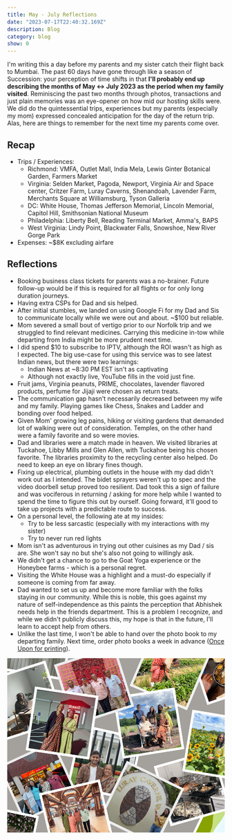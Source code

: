 ```yaml
---
title: May - July Reflections
date: "2023-07-17T22:40:32.169Z"
description: Blog
category: blog
show: 0
---
```


I'm writing this a day before my parents and my sister catch their flight back to Mumbai. The past 60 days have gone through like a season of Succession: your perception of time shifts in that **I'll probably end up describing the months of May <-> July 2023 as the period when my family visited**. Reminiscing the past two months through photos, transactions and just plain memories was an eye-opener on how mid our hosting skills were. We did do the quintessential trips, experiences but my parents (especially my mom) expressed concealed anticipation for the day of the return trip. Alas, here are things to remember for the next time my parents come over.

## Recap

- Trips / Experiences:
	- Richmond: VMFA, Outlet Mall, India Mela, Lewis Ginter Botanical Garden, Farmers Market
	- Virginia: Selden Market, Pagoda, Newport, Virginia Air and Space center, Critzer Farm, Luray Caverns, Shenandoah, Lavender Farm, Merchants Square at Williamsburg, Tyson Galleria
	- DC: White House, Thomas Jefferson Memorial, Lincoln Memorial, Capitol Hill, Smithsonian National Museum
	- Philadelphia: Liberty Bell, Reading Terminal Market, Amma's,  BAPS
	- West Virginia: Lindy Point, Blackwater Falls, Snowshoe, New River Gorge Park
- Expenses: ~$8K excluding airfare

## Reflections

- Booking business class tickets for parents was a no-brainer. Future follow-up would be if this is required for all flights or for only long duration journeys.
- Having extra CSPs for Dad and sis helped.
- After initial stumbles, we landed on using Google Fi for my Dad and Sis to communicate locally while we were out and about. ~$100 but reliable.
- Mom severed a small bout of vertigo prior to our Norfolk trip and we struggled to find relevant medicines. Carrying this medicine in-tow while departing from India might be more prudent next time.
- I did spend $10 to subscribe to IPTV, although the ROI wasn't as high as I expected. The big use-case for using this service was to see latest Indian news, but there were two learnings:
	- Indian News at ~8:30 PM EST isn't as captivating
	- Although not exactly live, YouTube fills in the void just fine.
- Fruit jams, Virginia peanuts, PRIME, chocolates, lavender flavored products, perfume for Jijaji were chosen as return treats. 
- The communication gap hasn't necessarily decreased between my wife and my family. Playing games like Chess, Snakes and Ladder and bonding over food helped.
- Given Mom' growing leg pains, hiking or visiting gardens that demanded lot of walking were out of consideration. Temples, on the other hand were a family favorite and so were movies.
- Dad and libraries were a match made in heaven. We visited libraries at Tuckahoe, Libby Mills and Glen Allen, with Tuckahoe being his chosen favorite. The libraries proximity to the recycling center also helped. Do need to keep an eye on library fines though.
- Fixing up electrical, plumbing outlets in the house with my dad didn't work out as I intended. The bidet sprayers weren't up to spec and the video doorbell setup proved too resilient. Dad took this a sign of failure and was vociferous in returning / asking for more help while I wanted to spend the time to figure this out by ourself. Going forward, it'll good to take up projects with a predictable route to success.
- On a personal level, the following ate at my insides:
	- Try to be less sarcastic (especially with my interactions with my sister)
	- Try to never run red lights
- Mom isn't as adventurous in trying out other cuisines as my Dad / sis are. She won't say no but she's also not going to willingly ask.
- We didn't get a chance to go to the Goat Yoga experience or the Honeybee farms - which is a personal regret.
- Visiting the White House was a highlight and a must-do especially if someone is coming from far away.
- Dad wanted to set us up and become more familiar with the folks staying in our community. While this is noble, this goes against my nature of self-independence as this paints the perception that Abhishek needs help in the friends department. This is a problem I recognize, and while we didn't publicly discuss this, my hope is that in the future, I'll learn to accept help from others.
- Unlike the last time, I won't be able to hand over the photo book to my departing family. Next time, order photo books a week in advance ([Once Upon for printing](https://app.onceupon.photo/)).

![Relections](./1.png "Collage of photos from my families visit") 